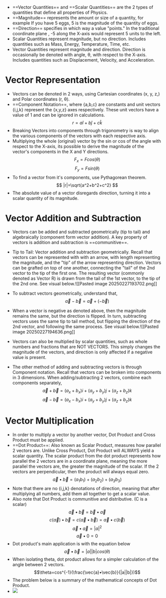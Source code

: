 - ==Vector Quantities== and ==Scalar Quantities== are the 2 types of quantities that define all properties of Physics.
- ==Magnitude== represents the amount or size of a quantity, for example
  If you have 5 eggs, 5 is the magnitude of the quantity of eggs. 
- ==Direction== specifies in which way a value "points." In the traditional coordinate plane , -5 along the X-axis would represent 5 units to the left.
- Scalar Quantities represent magnitude, but no direction. Includes quantities such as Mass, Energy, Temperature, Time, etc.
- Vector Quantities represent magnitude and direction. Direction is occasionally be denoted with angle, θ, with respect to the X-axis. Includes quantities such as Displacement, Velocity, and Acceleration.
# Vector Representation
- Vectors can be denoted in 2 ways, using Cartesian coordinates (x, y, z,) and Polar coordinates (r, θ).
- ==Component Notation==, where {a,b,c} are constants and unit vectors {i,j,k} represent the {x,y,z} axes respectively. These unit vectors have a value of 1 and can be ignored in calculations.
$$
r=a\hat i + b\hat j + c\hat k
$$
- Breaking Vectors into components through trigonometry is way to align the various components of the vectors with each respective axis.
- Multiplying the whole (original) vector by the sin or cos of the angle with respect to the X-axis, its possible to derive the magnitude of the vector's components in the X and Y directions.
$$F_x=Fcos(\theta)$$$$F_y=Fsin(\theta)$$
- To find a vector from it's components, use Pythagorean theorem.
$$
|r|=\sqrt{a^2+b^2+c^2}
$$
- The absolute value of a vector disregards direction, turning it into a scalar quantity of its magnitude. 
# Vector Addition and Subtraction
- Vectors can be added and subtracted geometrically (tip to tail) and algebraically (component form vector addition). A key property of vectors is addition and subtraction is ==communitive==.
- Tip to Tail: Vector addition and subtraction geometrically. Recall that vectors can be represented with with an arrow, with length representing the magnitude, and the "tip" of the arrow representing direction. Vectors can be grafted on top of one another, connecting the "tail" of the 2nd vector to the tip of the first one. The resulting vector (commonly denoted as Vector R) is drawn from the tail of the 1st vector, to the tip of the 2nd one. See visual below.![[Pasted image 20250227193702.png]]
- To subtract vectors geometrically, understand that,$$\vec{a}-\vec{b}=\vec{a}+(-\vec{b})$$
- When a vector is negative as denoted above, then the magnitude remains the same, but the direction is flipped. In turn, subtracting vectors uses the same tip to tail method, but flipping the direction of the 2nd vector, and following the same process. See visual below.![[Pasted image 20250227194636.png]]
- Vectors can also be multiplied by scalar quantities, such as whole numbers and fractions that are NOT VECTORS. This simply changes the magnitude of the vectors, and direction is only affected if a negative value is present.

- The other method of adding and subtracting vectors is through Component notation. Recall that vectors can be broken into components in 3 dimensions. When adding/subtracting 2 vectors, combine each components separately, $$\vec{a}+\vec{b}=(a_x+b_x)i+(a_y+b_y)j+(a_z+b_z)k$$$$\vec{a}-\vec{b}=(a_x-b_x)i+(a_y+b_y)j+(a_z+b_z)k$$
# Vector Multiplication
- In order to multiply a vector by another vector, Dot Product and Cross Product must be applied.
- ==Dot Product==: Also known as Scalar Product, measures how parallel 2 vectors are. Unlike Cross Product, Dot Product will ALWAYS yield a scalar quantity. The scalar product from the dot product represents how parallel the 2 vectors are in a coordinate plane, meaning the more parallel the vectors are, the greater the magnitude of the scalar. If the 2 vectors are perpendicular, then the product will always equal zero. $$\vec{a}•\vec{b}=(a_1b_1)+(a_2b_2)+(a_3b_3)$$
- Note that there are no {i,j,k} denotations of direction, meaning that after multiplying all numbers, add them all together to get a scalar value. 
- Also note that Dot Product is communitive and distributive. (C is a scalar) $$\vec{a}•\vec{b}=\vec{b}•\vec{a}$$$$
c(\vec{a})•\vec{b}=c(\vec{a}•\vec{b})=\vec{a}•c(\vec{b})
$$
$$\vec{a}•\vec{a}=|a|^2$$
$$\vec{a}•0=0$$
- Dot product's main application is with the equation below
$$\vec{a}•\vec{b}=|a||b|cos(\theta)$$
- When isolating theta, dot product allows for a simpler calculation of the angle between 2 vectors.$$\theta=cos^{-1}(\frac{\vec{a}•\vec{b}}{|a||b|})$$
- The problem below is a summary of the mathematical concepts of Dot Product. 
- ![]()![](vectors.png)